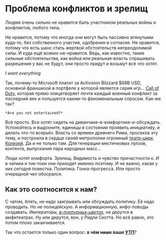 # Проблема конфликтов и зрелищ

Людям очень сильно не нравится быть участником реальных войны и конфликтов, любого типа.

Не нравится, потому что иногда они могут быть пассивно втянутыми куда-то, без собственного участия, одобрения и согласия. Не нравится, потому что есть шанс стать жертвой обстоятельств непреодолимой силы. И куда ещё всяких-не-нравится. Ведь, как известно, такие сильные обстоятельства, как война или реальная-власть спрашивать разрешения у вас не будут, они просто придут и возьмут всё что хотят.

*I want everything*

Так, почему-то Microsoft платит за Activision Blizzard $68B USD, основной франшизой в портфеле у которой является серия игр... [Call of Duty](https://www.activision.com), которая прямо олицетворяет почти каждый военный конфликт за последний век и пользуется каким-то феноменальным спросом. Как-же так?

    *Are you not entertained?*

Всё просто. Все хотят сидеть на диванчике-в-комфортике-и-обсуждать. Успокойтесь и выдохните, единицы в состоянии проявить инициативу, и делать что-то всерьёз. Власть со времен древнего Рима, просекла эту тему, и построила в сердце своей метрополии огромный [театр-цирк](https://ru.wikipedia.org/wiki/Амфитеатр). [Колизей](https://ru.wikipedia.org/wiki/Колизей). Да и не только там. Для генерации местячковых лулзов, контента, выпускания пара народных масс...

Люди хотят комфорта. Зрелищ. Видимость и чувство причастности к. И в чатики и тик-токи они приходят именно поэтому. И не важно, какая у них сегодня повестка. Политика. Гонка-прогресса. Или просто очередной чел обосрался.

## Как это соотносится к нам?

С чатом, блять, не надо заигрывать или обсуждать политику. Её надо проводить. Но не полицейскую. А информационную, инфо-поводы создавать. Императоры, [*в-пурпурных-цветах*](https://ru.wikipedia.org/wiki/Багряница), не дерутся в амфитеатрах. Ну или дерутся, вон, у Ридли Скотта. Но всё равно, это потом плохо заканчивается.

Так что остается только один вопрос: **в чём ~~наше~~ ваше [УТП](https://ru.wikipedia.org/wiki/Уникальное_торговое_предложение)**?



